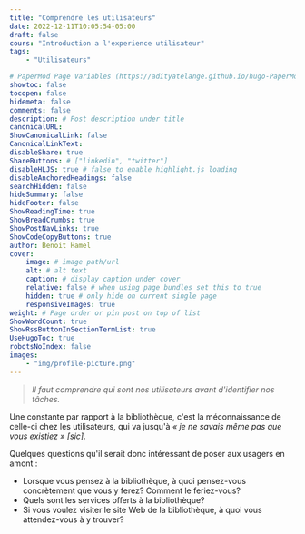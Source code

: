 ```yaml
---
title: "Comprendre les utilisateurs"
date: 2022-12-11T10:05:54-05:00
draft: false
cours: "Introduction a l'experience utilisateur"
tags: 
    - "Utilisateurs"

# PaperMod Page Variables (https://adityatelange.github.io/hugo-PaperMod/posts/papermod/papermod-variables/#page-variables)
showtoc: false
tocopen: false
hidemeta: false
comments: false
description: # Post description under title
canonicalURL: 
ShowCanonicalLink: false
CanonicalLinkText:
disableShare: true
ShareButtons: # ["linkedin", "twitter"]
disableHLJS: true # false to enable highlight.js loading
disableAnchoredHeadings: false
searchHidden: false
hideSummary: false
hideFooter: false
ShowReadingTime: true
ShowBreadCrumbs: true
ShowPostNavLinks: true
ShowCodeCopyButtons: true
author: Benoit Hamel
cover:
    image: # image path/url
    alt: # alt text
    caption: # display caption under cover
    relative: false # when using page bundles set this to true
    hidden: true # only hide on current single page
    responsiveImages: true
weight: # Page order or pin post on top of list
ShowWordCount: true
ShowRssButtonInSectionTermList: true
UseHugoToc: true
robotsNoIndex: false
images:
    - "img/profile-picture.png"
---
```


> *Il faut comprendre qui sont nos utilisateurs avant d'identifier nos tâches.*
<!--more-->

Une constante par rapport à la bibliothèque, c'est la méconnaissance de celle-ci
chez les utilisateurs, qui va jusqu'à *&laquo;&nbsp;je ne savais même pas que vous existiez&nbsp;&raquo;* *[sic]*.

Quelques questions qu'il serait donc intéressant de poser aux usagers en amont :

- Lorsque vous pensez à la bibliothèque, à quoi pensez-vous concrètement que vous y ferez? Comment le feriez-vous?
- Quels sont les services offerts à la bibliothèque?
- Si vous voulez visiter le site Web de la bibliothèque, à quoi vous attendez-vous à y trouver?